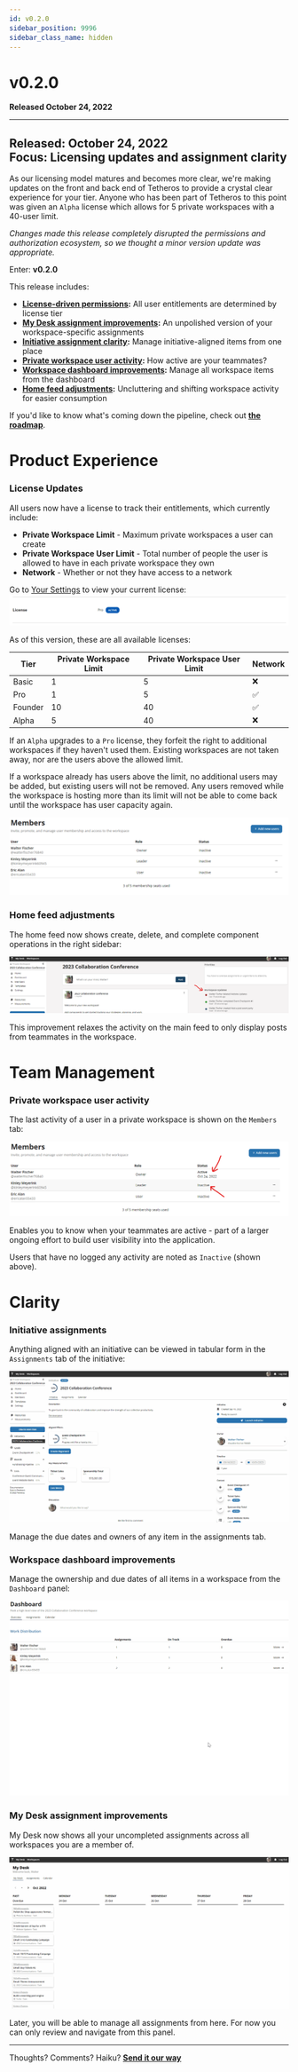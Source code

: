 ```yaml
---
id: v0.2.0
sidebar_position: 9996
sidebar_class_name: hidden
---
```


# v0.2.0
**Released October 24, 2022**
  
---

**Released:** October 24, 2022  
**Focus:** Licensing updates and assignment clarity
---  
As our licensing model matures and becomes more clear, we're making updates on the front and back end of Tetheros to provide a crystal clear experience for your tier.  Anyone who has been part of Tetheros to this point was given an `Alpha` license which allows for 5 private workspaces with a 40-user limit.  
  
*Changes made this release completely disrupted the permissions and authorization ecosystem, so we thought a minor version update was appropriate.*  
  
Enter: **v0.2.0**
  
This release includes:  
- **[License-driven permissions](#license-updates):** All user entitlements are determined by license tier  
- **[My Desk assignment improvements](#my-desk-assignment-improvements):** An unpolished version of your workspace-specific assignments  
- **[Initiative assignment clarity](#initiative-assignments):** Manage initiative-aligned items from one place    
- **[Private workspace user activity](#private-workspace-user-activity):** How active are your teammates?  
- **[Workspace dashboard improvements](#workspace-dashboard-improvements):** Manage all workspace items from the dashboard 
- **[Home feed adjustments](#):** Uncluttering and shifting workspace activity for easier consumption 

  
If you'd like to know what's coming down the pipeline, check out **[the roadmap](/docs/roadmap)**.  
# Product Experience  
  
### License Updates  

All users now have a license to track their entitlements, which currently include:  
- **Private Workspace Limit** - Maximum private workspaces a user can create  
- **Private Workspace User Limit** - Total number of people the user is allowed to have in each private workspace they own  
- **Network** - Whether or not they have access to a network  
  
Go to [Your Settings](https://tetheros.com/settings) to view your current license:  
[![License](../assets/v020-workspace-2.png)](../assets/v020-workspace-2.png)  
  
As of this version, these are all available licenses:   
  
| **Tier** | **Private Workspace Limit** | **Private Workspace User Limit** | **Network** |
| --- | --- | --- | --- | 
| Basic | 1 | 5 | ❌ |   
| Pro | 1 | 5 | ✅ |   
| Founder | 10 | 40 | ✅ |   
| Alpha | 5 | 40 | ❌ |   
  
If an `Alpha` upgrades to a `Pro` license, they forfeit the right to additional workspaces if they haven't used them.  Existing workspaces are not taken away, nor are the users above the allowed limit.  
  
If a workspace already has users above the limit, no additional users may be added, but existing users will not be removed.  Any users removed while the workspace is hosting more than its limit will not be able to come back until the workspace has user capacity again.  
  
[![Workspace users limit](../assets/v020-workspace-1.png)](../assets/v020-workspace-1.png)  

### Home feed adjustments  
  
The home feed now shows create, delete, and complete component operations in the right sidebar:  
  
[![Home feed](../assets/v020-home-feed.png)](../assets/v020-home-feed.png)  
  
This improvement relaxes the activity on the main feed to only display posts from teammates in the workspace.
 
# Team Management  
  
### Private workspace user activity  
The last activity of a user in a private workspace is shown on the `Members` tab:  

[![Workspace activity](../assets/v020-workspace-activity-1.png)](../assets/v020-workspace-activity-1.png)  
  
Enables you to know when your teammates are active - part of a larger ongoing effort to build user visibility into the application.  
  
Users that have no logged any activity are noted as `Inactive` (shown above).  

# Clarity  
  
### Initiative assignments  
Anything aligned with an initiative can be viewed in tabular form in the `Assignments` tab of the initiative:  
  
[![Initiative Assignments](../assets/v020-initiative-assignments.gif)](../assets/v020-initiative-assignments.gif)  
  
Manage the due dates and owners of any item in the assignments tab.  
  
### Workspace dashboard improvements  
  
Manage the ownership and due dates of all items in a workspace from the `Dashboard` panel:  
  
[![Dashboard assignments](../assets/v020-dashboard-assignments.gif)](../assets/v020-dashboard-assignments.gif)  

  
### My Desk assignment improvements  
My Desk now shows all your uncompleted assignments across all workspaces you are a member of.  
  
[![My Desk Assignments](../assets/v020-mydesk-assignments.gif)](../assets/v020-mydesk-assignments.gif)  
  
Later, you will be able to manage all assignments from here.  For now you can only review and navigate from this panel.
  
---  
Thoughts?  Comments?  Haiku?  **[Send it our way](mailto:ideas@tetheros.com)**